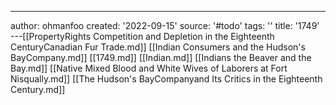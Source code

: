 ---
author: ohmanfoo
created: '2022-09-15'
source: '#todo'
tags: ''
title: '1749'
---[[PropertyRights Competition and Depletion in the Eighteenth CenturyCanadian Fur Trade.md]]
[[Indian Consumers and the Hudson's BayCompany.md]]
[[1749.md]]
[[Indian.md]]
[[Indians the Beaver and the Bay.md]]
[[Native Mixed Blood and White Wives of Laborers at Fort Nisqually.md]]
[[The Hudson's BayCompanyand Its Critics in the Eighteenth Century.md]]
